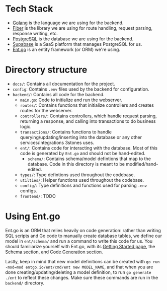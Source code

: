 # Tech Stack

- [Golang](https://go.dev/) is the language we are using for the backend.
- [Fiber](https://gofiber.io/) is the library we are using for route handling, request parsing, response writing, etc.
- [PostgreSQL](https://www.postgresql.org/) is the database we are using for the backend.
- [Supabase](https://supabase.com/) is a SaaS platform that manages PostgreSQL for us.
- [Ent.go](https://entgo.io/) is an entity framework (or ORM) we're using.

# Directory structure
- `docs/`: Contains all documentation for the project.
- `config`: Contains `.env` files used by the backend for configuration.
- `backend/`: Contains all code for the backend.
    - `main.go`: Code to initialize and run the webserver.
    - `routes/`: Contains functions that initialize controllers and creates routes for the webserver.
    - `controllers/`: Contains controllers, which handle request parsing, returning a response, and calling into transactions to do business logic.
    - `transactions/`: Contains functions to handle querying/updating/inserting into the database or any other services/integrations 3stones uses.
    - `ent/`: Contains code for interacting with the database. Most of this code is generated by `Ent.go` and should not be hand-edited.
        - `schema/`: Contains schema/model defintions that map to the database. Code in this directory is meant to be modified/hand-edited.
    - `types/`: Type defintions used throughout the codebase.
    - `utilties/`: Helper functions used throughout the codebase.
    - `config/`: Type definitions and functions used for parsing `.env` configs.
    - `frontend/`: TODO

# Using Ent.go
Ent.go is an ORM that relies heavily on code generation: rather than writing SQL scripts and Go code to manually create database tables, we define our model in `ent/schema/` and run a command to write this code for us. You should familiarize yourself with Ent.go, with its [Getting Started page](https://entgo.io/docs/getting-started), the [Schema section](https://entgo.io/docs/schema-def), and [Code Generation section](https://entgo.io/docs/code-gen).

Lastly, keep in mind that new model definitions can be created with `go run -mod=mod entgo.io/ent/cmd/ent new MODEL_NAME`, and that when you are done creating/updating/deleting a model definition, to run `go generate ./ent` to reflect these changes. Make sure these commands are run in the `backend/` directory.